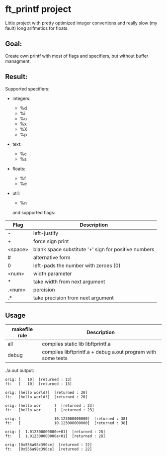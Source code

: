 # ft_printf project

  Little project with pretty optimized integer convertions and really slow (my fault) long arifmetics for floats.

## Goal:
  Create own printf with most of flags and specifiers, but without buffer managment.


## Result:

  Supported specifiers:
  
* integers:
  - %d
  - %i
  - %u
  - %x
  - %X
  - %p
* text:
  - %c
  - %s
* floats:
  - %f
  - %e
* util:
  - %n

  and supported flags:
  
| Flag        | Description                                           |
| ----------- | ----------------------------------------------------- |
| -         | left-justify                                          |
| +         | force sign print                                      |
| \<space\> | blank space substitute '+' sign for positive numbers  |
| #         | alternative form                                      |
| 0         | left-pads the number with zeroes (0)                  |
| \<num\>   | width parameter                                       |
| \*        | take width from next argument                         |
| .\<num\>  | percision                                             |
| .\*       | take precision from next argument                     |



## Usage

| makefile rule  | Description                                           |
| -------------- | ----------------------------------------------------- |
|  all           | compiles static lib libftprintf.a                     |
|  debug         | compiles libftprintf.a + debug a.out program with some tests |

./a.out output:
```
orig: [   10]  [returned : 13]
ft:   [   10]  [returned : 13]

orig: [hello world!]  [returned : 20]
ft:   [hello world!]  [returned : 20]

orig: [hello wor      ]  [returned : 23]
ft:   [hello wor      ]  [returned : 23]

orig: [               10.123000000000]  [returned : 38]
ft:   [               10.123000000000]  [returned : 38]

orig: [  1.012300000000e+01]  [returned : 28]
ft:   [  1.012300000000e+01]  [returned : 28]

orig: [0x556a98c390ce]  [returned : 22]
ft:   [0x556a98c390ce]  [returned : 22]
```
